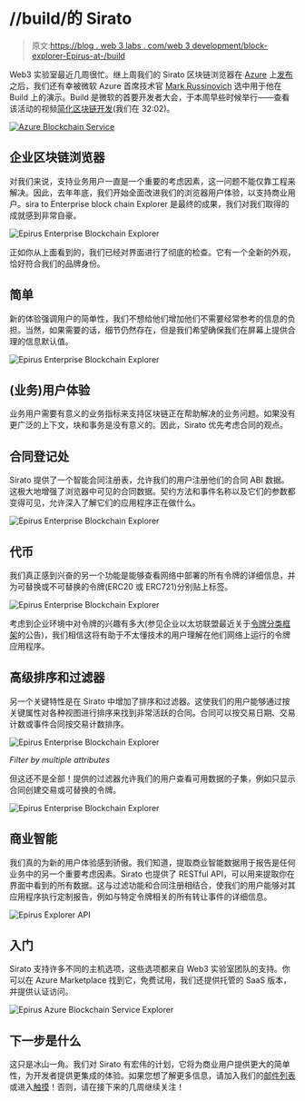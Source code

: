 # //build/的 Sirato

> 原文:[https://blog . web 3 labs . com/web 3 development/block-explorer-Epirus-at-/build](https://blog.web3labs.com/web3development/block-explorer-epirus-at-/build)

Web3 实验室最近几周很忙。继上周我们的 Sirato 区块链浏览器在 [Azure](https://azuremarketplace.microsoft.com/en-us/marketplace/apps/blk-technologies.azure-blockchain-explorer-template) 上[发布](https://medium.com/web3labs/azure-blockchain-service-explorer-495e6702d762)之后，我们还有幸被微软 Azure 首席技术官 [Mark Russinovich](https://mybuild.techcommunity.microsoft.com/speaker/545398) 选中用于他在 Build 上的演示。Build 是微软的首要开发者大会，于本周早些时候举行——查看该活动的视频[简化区块链开发](https://www.youtube.com/watch?v=7TcLb94NxFc&t=32m7s)(我们在 32:02)。

 [![Azure Blockchain Service](../Images/b0c3ebfcdee8ee8f3a2dc5a9e610e844.png)](https://mybuild.techcommunity.microsoft.com/sessions/77268) 

## 企业区块链浏览器

对我们来说，支持业务用户一直是一个重要的考虑因素，这一问题不能仅靠工程来解决。因此，去年年底，我们开始全面改进我们的浏览器用户体验，以支持商业用户。sira to Enterprise block chain Explorer 是最终的成果，我们对我们取得的成就感到非常自豪。

![Epirus Enterprise Blockchain Explorer](../Images/f4eb7861d1c4220b9d2647dd31d21eb5.png)

正如你从上面看到的，我们已经对界面进行了彻底的检查。它有一个全新的外观，恰好符合我们的品牌身份。

## **简单**

新的体验强调用户的简单性，我们不想给他们增加他们不需要经常参考的信息的负担。当然，如果需要的话，细节仍然存在，但是我们希望确保我们在屏幕上提供合理的信息默认值。

![Epirus Enterprise Blockchain Explorer](../Images/70b2c07e51cf9b8229ad774dc68222fa.png)

## **(业务)用户体验**

业务用户需要有意义的业务指标来支持区块链正在帮助解决的业务问题。如果没有更广泛的上下文，块和事务是没有意义的。因此，Sirato 优先考虑合同的观点。

## **合同登记处**

Sirato 提供了一个智能合同注册表，允许我们的用户注册他们的合同 ABI 数据。这极大地增强了浏览器中可见的合同数据。契约方法和事件名称以及它们的参数都变得可见，允许深入了解它们的应用程序正在做什么。

![Epirus Enterprise Blockchain Explorer](../Images/df2c722b6feb5ea6596dc287f1d0f747.png)

## **代币**

我们真正感到兴奋的另一个功能是能够查看网络中部署的所有令牌的详细信息，并为可替换或不可替换的令牌(ERC20 或 ERC721)分别贴上标签。

![Epirus Enterprise Blockchain Explorer](../Images/94b460ef4e48ced3ac76ca0801965c64.png)

考虑到企业环境中对令牌的兴趣有多大(参见企业以太坊联盟最近关于[令牌分类框架](https://entethalliance.org/enterprise-ethereum-alliance-launches-blockchain-neutral-token-taxonomy-initiative-to-accelerate-a-token-powered-blockchain-future/)的公告)，我们相信这将有助于不太懂技术的用户理解在他们网络上运行的令牌应用程序。

## **高级排序和过滤器**

另一个关键特性是在 Sirato 中增加了排序和过滤器。这使我们的用户能够通过按关键属性对各种视图进行排序来找到非常活跃的合同。合同可以按交易日期、交易计数或事件合同按交易计数排序。

![Epirus Enterprise Blockchain Explorer](../Images/73acdd2edda1a19b8e2cdbb1ac3b239d.png)

*Filter by multiple attributes*

但这还不是全部！提供的过滤器允许我们的用户查看可用数据的子集，例如只显示合同创建交易或可替换的令牌。

![Epirus Enterprise Blockchain Explorer](../Images/879beaa464bab16b0af7cd96c26052ff.png)

## **商业智能**

我们真的为新的用户体验感到骄傲。我们知道，提取商业智能数据用于报告是任何业务中的另一个重要考虑因素。Sirato 也提供了 RESTful API，可以用来提取你在界面中看到的所有数据。这与过滤功能和合同注册相结合，使我们的用户能够对其应用程序执行定制报告，例如与特定令牌相关的所有转让事件的详细信息。

![Epirus Explorer API](../Images/7186635a5571c0bd97c0b594da8e4077.png)

## **入门**

Sirato 支持许多不同的主机选项，这些选项都来自 Web3 实验室团队的支持。你可以在 Azure Marketplace 找到它，免费试用，我们还提供托管的 SaaS 版本，并提供认证访问。

![Epirus Azure Blockchain Service Explorer](../Images/d5580df275a69a29d3fc0ee073bd0b51.png)

## **下一步是什么**

这只是冰山一角。我们对 Sirato 有宏伟的计划，它将为商业用户提供更大的简单性，为开发者提供更集成的体验。如果您想了解更多信息，请加入我们的[邮件列表](https://blk.us17.list-manage.com/subscribe/post?u=412696652858d5fc58dd705c9&id=b629184709)或进入[触摸](mailto:hi@web3labs.com)！否则，请在接下来的几周继续关注！